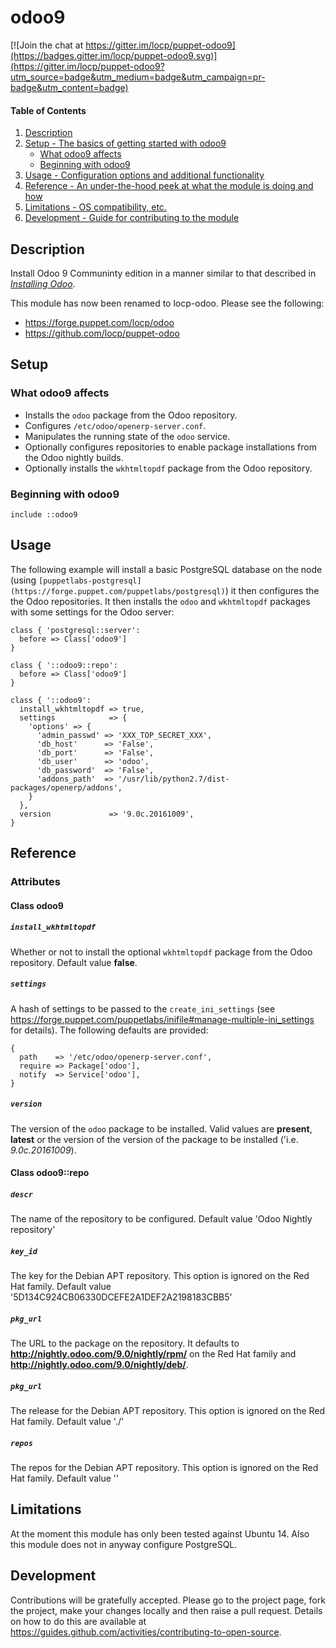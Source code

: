 # odoo9

[![Join the chat at https://gitter.im/locp/puppet-odoo9](https://badges.gitter.im/locp/puppet-odoo9.svg)](https://gitter.im/locp/puppet-odoo9?utm_source=badge&utm_medium=badge&utm_campaign=pr-badge&utm_content=badge)

#### Table of Contents

1. [Description](#description)
1. [Setup - The basics of getting started with odoo9](#setup)
    * [What odoo9 affects](#what-odoo9-affects)
    * [Beginning with odoo9](#beginning-with-odoo9)
1. [Usage - Configuration options and additional functionality](#usage)
1. [Reference - An under-the-hood peek at what the module is doing and how](#reference)
1. [Limitations - OS compatibility, etc.](#limitations)
1. [Development - Guide for contributing to the module](#development)

## Description

Install Odoo 9 Communinty edition in a manner similar to that described in
*[Installing Odoo](https://www.odoo.com/documentation/9.0/setup/install.html)*.

This module has now been renamed to locp-odoo.  Please see the following:

* https://forge.puppet.com/locp/odoo
* https://github.com/locp/puppet-odoo

## Setup

### What odoo9 affects

* Installs the `odoo` package from the Odoo repository.
* Configures `/etc/odoo/openerp-server.conf`.
* Manipulates the running state of the `odoo` service.
* Optionally configures repositories to enable package installations from
  the Odoo nightly builds.
* Optionally installs the `wkhtmltopdf` package from the Odoo repository.

### Beginning with odoo9

```puppet
include ::odoo9
```

## Usage

The following example will install a basic PostgreSQL database on the
node (using
`[puppetlabs-postgresql](https://forge.puppet.com/puppetlabs/postgresql)`)
it then configures the the Odoo repositories.  It then installs the
`odoo` and `wkhtmltopdf` packages with some settings for the Odoo
server:

```puppet
class { 'postgresql::server':
  before => Class['odoo9']
}

class { '::odoo9::repo':
  before => Class['odoo9']
}

class { '::odoo9':
  install_wkhtmltopdf => true,
  settings            => {
    'options' => {
      'admin_passwd' => 'XXX_TOP_SECRET_XXX',
      'db_host'      => 'False',
      'db_port'      => 'False',
      'db_user'      => 'odoo',
      'db_password'  => 'False',
      'addons_path'  => '/usr/lib/python2.7/dist-packages/openerp/addons',
    }
  },
  version             => '9.0c.20161009',
}
```

## Reference

### Attributes

#### Class odoo9

##### `install_wkhtmltopdf`
Whether or not to install the optional `wkhtmltopdf` package from the Odoo
repository.
Default value **false**.

##### `settings`
A hash of settings to be passed to the `create_ini_settings` (see
https://forge.puppet.com/puppetlabs/inifile#manage-multiple-ini_settings
for details).  The following defaults are provided:

```puppet
{
  path    => '/etc/odoo/openerp-server.conf',
  require => Package['odoo'],
  notify  => Service['odoo'],
}
```

##### `version`
The version of the `odoo` package to be installed.  Valid values are
**present**, **latest** or the version of the version of the package to be
installed ('i.e. *9.0c.20161009*).

#### Class odoo9::repo

##### `descr`
The name of the repository to be configured.
Default value 'Odoo Nightly repository'

##### `key_id`
The key for the Debian APT repository.  This option is ignored on the
Red Hat family.
Default value '5D134C924CB06330DCEFE2A1DEF2A2198183CBB5'

##### `pkg_url`
The URL to the package on the repository.  It defaults to
**http://nightly.odoo.com/9.0/nightly/rpm/** on the Red Hat family and
**http://nightly.odoo.com/9.0/nightly/deb/**.

##### `pkg_url`
The release for the Debian APT repository.  This option is ignored on the
Red Hat family.
Default value './'

##### `repos`
The repos for the Debian APT repository.  This option is ignored on the
Red Hat family.
Default value ''

## Limitations

At the moment this module has only been tested against Ubuntu 14.  Also this
module does not in anyway configure PostgreSQL.

## Development

Contributions will be gratefully accepted. Please go to the project page, fork
the project, make your changes locally and then raise a pull request. Details
on how to do this are available at
https://guides.github.com/activities/contributing-to-open-source.
